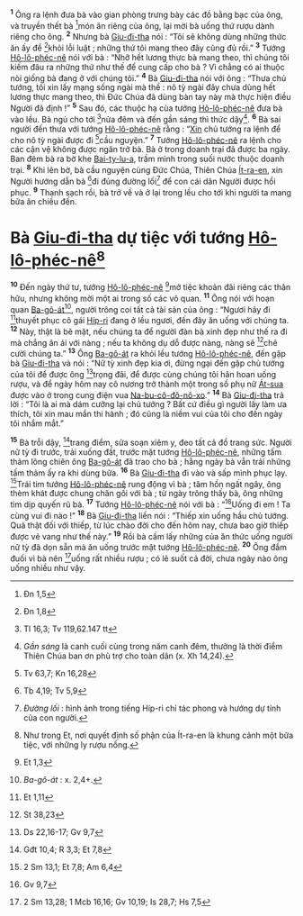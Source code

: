 <sup><b>1</b></sup> Ông ra lệnh đưa bà vào gian phòng trưng bày các đồ bằng bạc của ông, và truyền thết bà [^1@-d45d1d3a-870a-4649-b7f5-0a8c440bf516]món ăn riêng của ông, lại mời bà uống thứ rượu dành riêng cho ông. <sup><b>2</b></sup> Nhưng bà [Giu-đi-tha]() nói : “Tôi sẽ không dùng những thức ăn ấy để [^2@-d45d1d3a-870a-4649-b7f5-0a8c440bf516]khỏi lỗi luật ; những thứ tôi mang theo đây cũng đủ rồi.” <sup><b>3</b></sup> Tướng [Hô-lô-phéc-nê]() nói với bà : “Nhỡ hết lương thực bà mang theo, thì chúng tôi kiếm đâu ra những thứ như thế để cung cấp cho bà ? Vì chẳng có ai thuộc nòi giống bà đang ở với chúng tôi.” <sup><b>4</b></sup> Bà [Giu-đi-tha]() nói với ông : “Thưa chủ tướng, tôi xin lấy mạng sống ngài mà thề : nô tỳ ngài đây chưa dùng hết lương thực mang theo, thì Đức Chúa đã dùng bàn tay này mà thực hiện điều Người đã định !” <sup><b>5</b></sup> Sau đó, các thuộc hạ của tướng [Hô-lô-phéc-nê]() đưa bà vào lều. Bà ngủ cho tới [^3@-d45d1d3a-870a-4649-b7f5-0a8c440bf516]nửa đêm và đến gần sáng thì thức dậy[^1-d45d1d3a-870a-4649-b7f5-0a8c440bf516]. <sup><b>6</b></sup> Bà sai người đến thưa với tướng [Hô-lô-phéc-nê]() rằng : “[Xin]() chủ tướng ra lệnh để cho nô tỳ ngài được đi [^4@-d45d1d3a-870a-4649-b7f5-0a8c440bf516]cầu nguyện.” <sup><b>7</b></sup> Tướng [Hô-lô-phéc-nê]() ra lệnh cho các cận vệ không được ngăn trở bà. Bà ở trong doanh trại đã được ba ngày. Ban đêm bà ra bờ khe [Bai-ty-lu-a](), trầm mình trong suối nước thuộc doanh trại. <sup><b>8</b></sup> Khi lên bờ, bà cầu nguyện cùng Đức Chúa, Thiên Chúa [Ít-ra-en](), xin Người hướng dẫn bà [^5@-d45d1d3a-870a-4649-b7f5-0a8c440bf516]đi đúng đường lối[^2-d45d1d3a-870a-4649-b7f5-0a8c440bf516] để con cái dân Người được hồi phục. <sup><b>9</b></sup> Thanh sạch rồi, bà trở về và ở lại trong lều cho tới khi người ta mang bữa ăn chiều đến.

# Bà [Giu-đi-tha]() dự tiệc với tướng [Hô-lô-phéc-nê]()[^3-d45d1d3a-870a-4649-b7f5-0a8c440bf516]
<sup><b>10</b></sup> Đến ngày thứ tư, tướng [Hô-lô-phéc-nê]() [^6@-d45d1d3a-870a-4649-b7f5-0a8c440bf516]mở tiệc khoản đãi riêng các thân hữu, nhưng không mời một ai trong số các võ quan. <sup><b>11</b></sup> Ông nói với hoạn quan [Ba-gô-át]()[^4-d45d1d3a-870a-4649-b7f5-0a8c440bf516], người trông coi tất cả tài sản của ông : “Ngươi hãy đi [^7@-d45d1d3a-870a-4649-b7f5-0a8c440bf516]thuyết phục cô gái [Híp-ri]() đang ở lều ngươi, đến đây ăn uống với chúng ta. <sup><b>12</b></sup> Này, thật là bẽ mặt, nếu chúng ta để người đàn bà xinh đẹp như thế ra đi mà chẳng ân ái với nàng ; nếu ta không dụ dỗ được nàng, nàng sẽ [^8@-d45d1d3a-870a-4649-b7f5-0a8c440bf516]chê cười chúng ta.” <sup><b>13</b></sup> Ông [Ba-gô-át]() ra khỏi lều tướng [Hô-lô-phéc-nê](), đến gặp bà [Giu-đi-tha]() và nói : “Nữ tỳ xinh đẹp kia ơi, đừng ngại đến gặp chủ tướng của tôi để được ông [^9@-d45d1d3a-870a-4649-b7f5-0a8c440bf516]trọng đãi, để được cùng chúng tôi hân hoan uống rượu, và để ngày hôm nay cô nương trở thành một trong số phụ nữ [Át-sua]() được vào ở trong cung điện vua [Na-bu-cô-đô-nô-xo]().” <sup><b>14</b></sup> Bà [Giu-đi-tha]() trả lời : “Tôi là ai mà dám cưỡng lại chủ tướng ? Bất cứ điều gì người lấy làm ưa thích, tôi xin mau mắn thi hành ; đó cũng là niềm vui của tôi cho đến ngày tôi nhắm mắt.”

<sup><b>15</b></sup> Bà trỗi dậy, [^10@-d45d1d3a-870a-4649-b7f5-0a8c440bf516]trang điểm, sửa soạn xiêm y, đeo tất cả đồ trang sức. Người nữ tỳ đi trước, trải xuống đất, trước mặt tướng [Hô-lô-phéc-nê](), những tấm thảm lông chiên ông [Ba-gô-át]() đã trao cho bà ; hằng ngày bà vẫn trải những tấm thảm ấy ra khi dùng bữa. <sup><b>16</b></sup> Bà [Giu-đi-tha]() đi vào và sấp mình phục lạy. [^11@-d45d1d3a-870a-4649-b7f5-0a8c440bf516]Trái tim tướng [Hô-lô-phéc-nê]() rung động vì bà ; tâm hồn ngất ngây, ông thèm khát được chung chăn gối với bà ; từ ngày trông thấy bà, ông những tìm dịp quyến rũ bà. <sup><b>17</b></sup> Tướng [Hô-lô-phéc-nê]() nói với bà : “[^12@-d45d1d3a-870a-4649-b7f5-0a8c440bf516]Uống đi em ! Ta cùng vui đi nào !” <sup><b>18</b></sup> Bà [Giu-đi-tha]() liền nói : “Thiếp xin uống hầu chủ tướng. Quả thật đối với thiếp, từ lúc chào đời cho đến hôm nay, chưa bao giờ thiếp được vẻ vang như thế này.” <sup><b>19</b></sup> Rồi bà cầm lấy những của ăn thức uống người nữ tỳ đã dọn sẵn mà ăn uống trước mặt tướng [Hô-lô-phéc-nê](). <sup><b>20</b></sup> Ông đắm đuối vì bà nên [^13@-d45d1d3a-870a-4649-b7f5-0a8c440bf516]uống rất nhiều rượu ; có lẽ suốt cả đời, chưa ngày nào ông uống nhiều như vậy.

[^1-d45d1d3a-870a-4649-b7f5-0a8c440bf516]: *Gần sáng* là canh cuối cùng trong năm canh đêm, thường là thời điểm Thiên Chúa ban ơn phù trợ cho toàn dân (x. Xh 14,24).
[^2-d45d1d3a-870a-4649-b7f5-0a8c440bf516]: *Đường lối* : hình ảnh trong tiếng Híp-ri chỉ tác phong và hướng dự tính của con người.
[^3-d45d1d3a-870a-4649-b7f5-0a8c440bf516]: Như trong Et, nơi quyết định số phận của Ít-ra-en là khung cảnh một bữa tiệc, với những ly rượu nồng.
[^4-d45d1d3a-870a-4649-b7f5-0a8c440bf516]: *Ba-gô-át* : x. 2,4+.
[^1@-d45d1d3a-870a-4649-b7f5-0a8c440bf516]: Đn 1,5
[^2@-d45d1d3a-870a-4649-b7f5-0a8c440bf516]: Đn 1,8
[^3@-d45d1d3a-870a-4649-b7f5-0a8c440bf516]: Tl 16,3; Tv 119,62.147 tt
[^4@-d45d1d3a-870a-4649-b7f5-0a8c440bf516]: Tv 63,7; Kn 16,28
[^5@-d45d1d3a-870a-4649-b7f5-0a8c440bf516]: Tb 4,19; Tv 5,9
[^6@-d45d1d3a-870a-4649-b7f5-0a8c440bf516]: Et 1,3
[^7@-d45d1d3a-870a-4649-b7f5-0a8c440bf516]: Et 1,11
[^8@-d45d1d3a-870a-4649-b7f5-0a8c440bf516]: St 38,23
[^9@-d45d1d3a-870a-4649-b7f5-0a8c440bf516]: Ds 22,16-17; Gv 9,7
[^10@-d45d1d3a-870a-4649-b7f5-0a8c440bf516]: Gđt 10,4; R 3,3; Et 7,8
[^11@-d45d1d3a-870a-4649-b7f5-0a8c440bf516]: 2 Sm 13,1; Et 7,8; Am 6,4
[^12@-d45d1d3a-870a-4649-b7f5-0a8c440bf516]: Gv 9,7
[^13@-d45d1d3a-870a-4649-b7f5-0a8c440bf516]: 2 Sm 13,28; 1 Mcb 16,16; Gv 10,19; Is 28,7; Hs 7,5